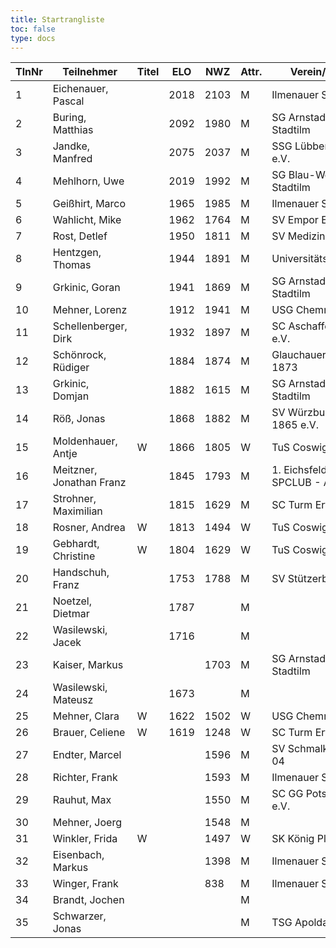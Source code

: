 ```yaml
---
title: Startrangliste
toc: false
type: docs
---
```


| TlnNr | Teilnehmer               | Titel | ELO  | NWZ  | Attr. | Verein/Ort                   | Land | Geburt | FideKenn. | PKZ      |
| ----- | ------------------------ | ----- | ---- | ---- | ----- | ---------------------------- | ---- | ------ | --------- | -------- |
| 1     | Eichenauer, Pascal       |       | 2018 | 2103 | M     | Ilmenauer SV                 | GER  | 1999   | 12991848  | 10276112 |
| 2     | Buring, Matthias         |       | 2092 | 1980 | M     | SG Arnstadt-Stadtilm         | GER  | 1981   | 4675134   | 10028474 |
| 3     | Jandke, Manfred          |       | 2075 | 2037 | M     | SSG Lübbenau e.V.            | GER  | 1953   | 4642074   | 10094165 |
| 4     | Mehlhorn, Uwe            |       | 2019 | 1992 | M     | SG Blau-Weiß Stadtilm        | GER  | 1961   | 4619552   | 10139500 |
| 5     | Geißhirt, Marco          |       | 1965 | 1985 | M     | Ilmenauer SV                 | GER  | 1990   | 4610563   | 10059257 |
| 6     | Wahlicht, Mike           |       | 1962 | 1764 | M     | SV Empor Erfurt              | GER  | 1964   | 24677434  | 10233550 |
| 7     | Rost, Detlef             |       | 1950 | 1811 | M     | SV Medizin Erfurt            | GER  | 1962   | 4633156   | 10180917 |
| 8     | Hentzgen, Thomas         |       | 1944 | 1891 | M     | UniversitätsSPVER            | GER  | 1975   | 4652347   | 10080877 |
| 9     | Grkinic, Goran           |       | 1941 | 1869 | M     | SG Arnstadt-Stadtilm         | CRO  | 1964   | 14509121  | 10657157 |
| 10    | Mehner, Lorenz           |       | 1912 | 1941 | M     | USG Chemnitz                 | GER  | 2008   | 16293096  | 10701073 |
| 11    | Schellenberger, Dirk     |       | 1932 | 1897 | M     | SC Aschaffenburg e.V.        | GER  | 1967   | 16284097  | 10188155 |
| 12    | Schönrock, Rüdiger       |       | 1884 | 1874 | M     | Glauchauer SC 1873           | GER  | 1962   | 4690940   | 10197367 |
| 13    | Grkinic, Domjan          |       | 1882 | 1615 | M     | SG Arnstadt-Stadtilm         | GER  | 2001   | 356284874 | 10717889 |
| 14    | Röß, Jonas               |       | 1868 | 1882 | M     | SV Würzburg von 1865 e.V.    | GER  | 2000   | 16288254  | 10713938 |
| 15    | Moldenhauer, Antje       | W     | 1866 | 1805 | W     | TuS Coswig 1920              | GER  | 1971   | 12984884  | 10145860 |
| 16    | Meitzner, Jonathan Franz |       | 1845 | 1793 | M     | 1. Eichsfelder SPCLUB - Abt. | GER  | 2014   | 34616110  | 10768635 |
| 17    | Strohner, Maximilian     |       | 1815 | 1629 | M     | SC Turm Erfurt               | GER  | 1993   | 34660607  | 10218260 |
| 18    | Rosner, Andrea           | W     | 1813 | 1494 | W     | TuS Coswig 1920              | GER  | 1971   | 12984914  | 10180717 |
| 19    | Gebhardt, Christine      | W     | 1804 | 1629 | W     | TuS Coswig 1920              | GER  | 1968   | 16205790  | 10058480 |
| 20    | Handschuh, Franz         |       | 1753 | 1788 | M     | SV Stützerbach               | GER  | 1948   | 34602615  | 10073513 |
| 21    | Noetzel, Dietmar         |       | 1787 |      | M     |                              | GER  | 1956   | 24643467  |          |
| 22    | Wasilewski, Jacek        |       | 1716 |      | M     |                              | POL  | 1981   | 41802756  |          |
| 23    | Kaiser, Markus           |       |      | 1703 | M     | SG Arnstadt-Stadtilm         | GER  | 2009   | 34699694  | 10771939 |
| 24    | Wasilewski, Mateusz      |       | 1673 |      | M     |                              | POL  | 2013   | 21092290  |          |
| 25    | Mehner, Clara            | W     | 1622 | 1502 | W     | USG Chemnitz                 | GER  | 2011   | 34612165  | 10721535 |
| 26    | Brauer, Celiene          | W     | 1619 | 1248 | W     | SC Turm Erfurt               | GER  | 2009   | 34663622  | 10724741 |
| 27    | Endter, Marcel           |       |      | 1596 | M     | SV Schmalkalden 04           | GER  | 2000   | 34693980  | 10827525 |
| 28    | Richter, Frank           |       |      | 1593 | M     | Ilmenauer SV                 | GER  | 1969   | 16279727  | 10175929 |
| 29    | Rauhut, Max              |       |      | 1550 | M     | SC GG Potsdam e.V.           | GER  | 2013   | 16292545  | 10741177 |
| 30    | Mehner, Joerg            |       |      | 1548 | M     |                              | GER  | 1973   | 34613331  |          |
| 31    | Winkler, Frida           | W     |      | 1497 | W     | SK König Plauen              | GER  | 2012   | 34622322  | 10696879 |
| 32    | Eisenbach, Markus        |       |      | 1398 | M     | Ilmenauer SV                 | GER  | 1984   | 34663630  | 10043553 |
| 33    | Winger, Frank            |       |      | 838  | M     | Ilmenauer SV                 | GER  | 1964   | 16233069  | 10651767 |
| 34    | Brandt, Jochen           |       |      |      | M     |                              | GER  | 1959   | 12944840  |          |
| 35    | Schwarzer, Jonas         |       |      |      | M     | TSG Apolda                   | GER  | 2006   | 34686223  | 10829349 |
